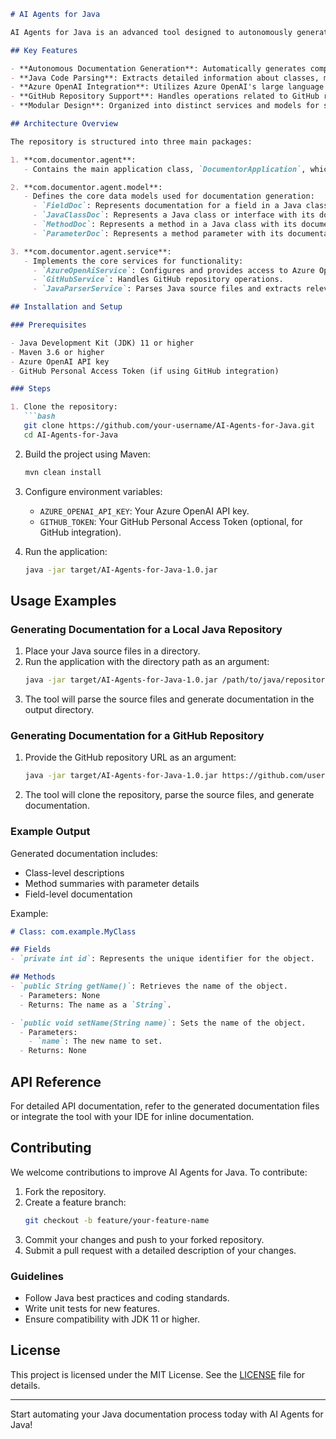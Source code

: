 ```markdown
# AI Agents for Java

AI Agents for Java is an advanced tool designed to autonomously generate high-quality documentation for Java repositories. Leveraging LangChain4J and Azure OpenAI, this project simplifies the process of documenting Java codebases by parsing source files, extracting relevant information, and generating detailed documentation for classes, methods, fields, and parameters.

## Key Features

- **Autonomous Documentation Generation**: Automatically generates comprehensive documentation for Java repositories using AI-powered language models.
- **Java Code Parsing**: Extracts detailed information about classes, methods, fields, and parameters from Java source files.
- **Azure OpenAI Integration**: Utilizes Azure OpenAI's large language models for generating human-readable documentation.
- **GitHub Repository Support**: Handles operations related to GitHub repositories, enabling seamless integration with hosted codebases.
- **Modular Design**: Organized into distinct services and models for scalability and maintainability.

## Architecture Overview

The repository is structured into three main packages:

1. **com.documentor.agent**:
   - Contains the main application class, `DocumentorApplication`, which serves as the entry point for the tool.

2. **com.documentor.agent.model**:
   - Defines the core data models used for documentation generation:
     - `FieldDoc`: Represents documentation for a field in a Java class.
     - `JavaClassDoc`: Represents a Java class or interface with its documentation details.
     - `MethodDoc`: Represents a method in a Java class with its documentation details.
     - `ParameterDoc`: Represents a method parameter with its documentation details.

3. **com.documentor.agent.service**:
   - Implements the core services for functionality:
     - `AzureOpenAiService`: Configures and provides access to Azure OpenAI's language models.
     - `GitHubService`: Handles GitHub repository operations.
     - `JavaParserService`: Parses Java source files and extracts relevant documentation data.

## Installation and Setup

### Prerequisites

- Java Development Kit (JDK) 11 or higher
- Maven 3.6 or higher
- Azure OpenAI API key
- GitHub Personal Access Token (if using GitHub integration)

### Steps

1. Clone the repository:
   ```bash
   git clone https://github.com/your-username/AI-Agents-for-Java.git
   cd AI-Agents-for-Java
   ```

2. Build the project using Maven:
   ```bash
   mvn clean install
   ```

3. Configure environment variables:
   - `AZURE_OPENAI_API_KEY`: Your Azure OpenAI API key.
   - `GITHUB_TOKEN`: Your GitHub Personal Access Token (optional, for GitHub integration).

4. Run the application:
   ```bash
   java -jar target/AI-Agents-for-Java-1.0.jar
   ```

## Usage Examples

### Generating Documentation for a Local Java Repository

1. Place your Java source files in a directory.
2. Run the application with the directory path as an argument:
   ```bash
   java -jar target/AI-Agents-for-Java-1.0.jar /path/to/java/repository
   ```
3. The tool will parse the source files and generate documentation in the output directory.

### Generating Documentation for a GitHub Repository

1. Provide the GitHub repository URL as an argument:
   ```bash
   java -jar target/AI-Agents-for-Java-1.0.jar https://github.com/username/repository-name
   ```
2. The tool will clone the repository, parse the source files, and generate documentation.

### Example Output

Generated documentation includes:
- Class-level descriptions
- Method summaries with parameter details
- Field-level documentation

Example:
```markdown
# Class: com.example.MyClass

## Fields
- `private int id`: Represents the unique identifier for the object.

## Methods
- `public String getName()`: Retrieves the name of the object.
  - Parameters: None
  - Returns: The name as a `String`.

- `public void setName(String name)`: Sets the name of the object.
  - Parameters:
    - `name`: The new name to set.
  - Returns: None
```

## API Reference

For detailed API documentation, refer to the generated documentation files or integrate the tool with your IDE for inline documentation.

## Contributing

We welcome contributions to improve AI Agents for Java. To contribute:

1. Fork the repository.
2. Create a feature branch:
   ```bash
   git checkout -b feature/your-feature-name
   ```
3. Commit your changes and push to your forked repository.
4. Submit a pull request with a detailed description of your changes.

### Guidelines

- Follow Java best practices and coding standards.
- Write unit tests for new features.
- Ensure compatibility with JDK 11 or higher.

## License

This project is licensed under the MIT License. See the [LICENSE](LICENSE) file for details.

---

Start automating your Java documentation process today with AI Agents for Java!
```